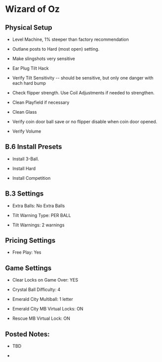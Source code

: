 # Wizard of Oz

## Physical Setup

-   Level Machine, 1% steeper than factory recommendation

-   Outlane posts to Hard (most open) setting.

-   Make slingshots very sensitive

-   Ear Plug Tilt Hack

-   Verify Tilt Sensitivity -- should be sensitive, but only one danger with each hard bump

-   Check flipper strength. Use Coil Adjustments if needed to strengthen.

-   Clean Playfield if necessary

-   Clean Glass

-   Verify coin door ball save or no flipper disable when coin door opened.

-   Verify Volume

## B.6 Install Presets

-   Install 3-Ball.

-   Install Hard

-   Install Competition

## B.3 Settings

-   Extra Balls: No Extra Balls

-   Tilt Warning Type: PER BALL

-   Tilt Warnings: 2 warnings

## Pricing Settings

-   Free Play: Yes

## Game Settings

-   Clear Locks on Game Over: YES

-   Crystal Ball Difficulty: 4

-   Emerald City Multiball: 1 letter

-   Emerald City MB Virtual Locks: ON

-   Rescue MB Virtual Lock: ON

## Posted Notes:

-   TBD

-   
